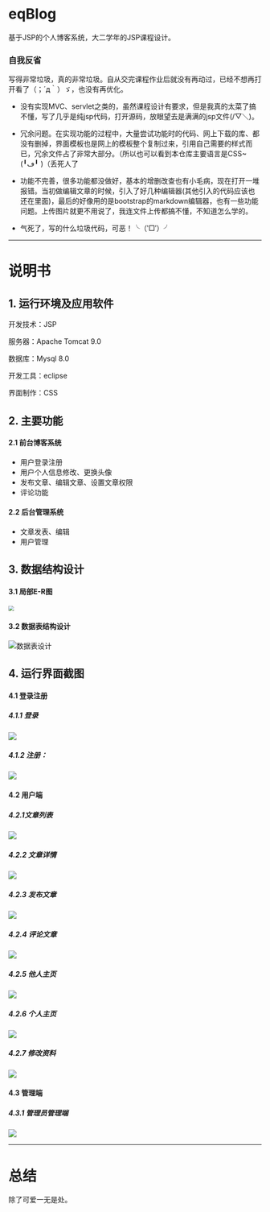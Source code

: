 # eqBlog

基于JSP的个人博客系统，大二学年的JSP课程设计。

### 自我反省 

写得非常垃圾，真的非常垃圾。自从交完课程作业后就没有再动过，已经不想再打开看了（；´д｀）ゞ，也没有再优化。

- 没有实现MVC、servlet之类的，虽然课程设计有要求，但是我真的太菜了搞不懂，写了几乎是纯jsp代码，打开源码，放眼望去是满满的jsp文件(/▽＼)。

- 冗余问题。在实现功能的过程中，大量尝试功能时的代码、网上下载的库、都没有删掉，界面模板也是网上的模板整个复制过来，引用自己需要的样式而已，冗余文件占了非常大部分。（所以也可以看到本仓库主要语言是CSS~(╹ڡ╹ )（丢死人了

- 功能不完善，很多功能都没做好，基本的增删改查也有小毛病，现在打开一堆报错。当初做编辑文章的时候，引入了好几种编辑器(其他引入的代码应该也还在里面)，最后的好像用的是bootstrap的markdown编辑器，也有一些功能问题。上传图片就更不用说了，我连文件上传都搞不懂，不知道怎么学的。

- 气死了，写的什么垃圾代码，可恶！╰（‵□′）╯

  

  

---

# 说明书

## 1. 运行环境及应用软件

开发技术：JSP 

服务器：Apache Tomcat 9.0

数据库：Mysql 8.0

开发工具：eclipse

界面制作：CSS



## 2. 主要功能

#### 2.1 前台博客系统

- 用户登录注册
- 用户个人信息修改、更换头像
- 发布文章、编辑文章、设置文章权限
- 评论功能

#### 2.2 后台管理系统

- 文章发表、编辑
- 用户管理



## 3. 数据结构设计

#### 3.1 局部E-R图

<img src="D:\Application\JavaWeb\eqBlog\readme_assets\ER.png" style="zoom:67%;" />

#### 3.2 数据表结构设计

![数据表设计](D:\Application\JavaWeb\eqBlog\readme_assets\1.png)



## 4. 运行界面截图

#### 4.1 登录注册

##### 4.1.1 登录

![](D:\Application\JavaWeb\eqBlog\readme_assets\登录.png)

##### 4.1.2 注册：

![](D:\Application\JavaWeb\eqBlog\readme_assets\注册.png)



#### 4.2 用户端

##### 4.2.1文章列表

![](D:\Application\JavaWeb\eqBlog\readme_assets\文章列表.png)

##### 4.2.2 文章详情

![](D:\Application\JavaWeb\eqBlog\readme_assets\文章详情.png)

##### 4.2.3 发布文章

![](D:\Application\JavaWeb\eqBlog\readme_assets\发布文章.png)

##### 4.2.4 评论文章

![](D:\Application\JavaWeb\eqBlog\readme_assets\评论.png)

##### 4.2.5 他人主页 

![](D:\Application\JavaWeb\eqBlog\readme_assets\他人主页.png)

##### 4.2.6 个人主页

![](D:\Application\JavaWeb\eqBlog\readme_assets\个人主页.png)

##### 4.2.7 修改资料

![](D:\Application\JavaWeb\eqBlog\readme_assets\修改资料.png)

#### 4.3 管理端

##### 4.3.1 管理员管理端

![](D:\Application\JavaWeb\eqBlog\readme_assets\管理.png)





---



# 总结

除了可爱一无是处。
